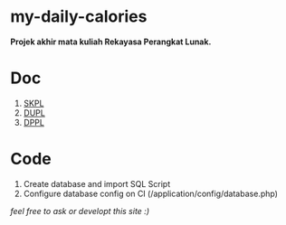# my-daily-calories
**Projek akhir mata kuliah Rekayasa Perangkat Lunak.**

# Doc
1. [SKPL](https://1drv.ms/b/s!Al2nu3XazSnCgbNm1UY43HKxBNzrog)
2. [DUPL](https://1drv.ms/b/s!Al2nu3XazSnCgbNjjq1PJywREt9Irw)
3. [DPPL](https://1drv.ms/b/s!Al2nu3XazSnCgbNdlVwPE19dkA1Ktg)

# Code
1. Create database and import SQL Script
2. Configure database config on CI (/application/config/database.php)

_feel free to ask or developt this site :)_
